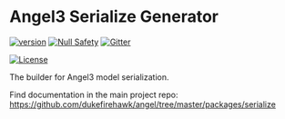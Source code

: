 # Angel3 Serialize Generator

[![version](https://img.shields.io/badge/pub-v4.1.1-brightgreen)](https://pub.dartlang.org/packages/angel3_serialize_generator)
[![Null Safety](https://img.shields.io/badge/null-safety-brightgreen)](https://dart.dev/null-safety)
[![Gitter](https://img.shields.io/gitter/room/angel_dart/discussion)](https://gitter.im/angel_dart/discussion)

[![License](https://img.shields.io/github/license/dukefirehawk/angel)](https://github.com/dukefirehawk/angel/tree/angel3/packages/serialize/angel_serialize_generator/LICENSE)

The builder for Angel3 model serialization.

Find documentation in the main project repo: <https://github.com/dukefirehawk/angel/tree/master/packages/serialize>
